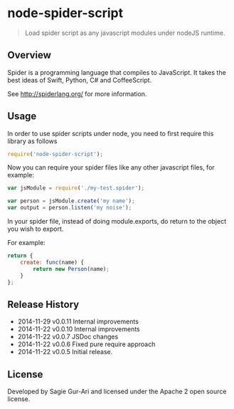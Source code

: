 # node-spider-script

> Load spider script as any javascript modules under nodeJS runtime.

## Overview
Spider is a programming language that compiles to JavaScript. It takes the best ideas of Swift, Python, C# and CoffeeScript.

See http://spiderlang.org/ for more information.

## Usage
In order to use spider scripts under node, you need to first require this library as follows

```js
require('node-spider-script');
```

Now you can require your spider files like any other javascript files, for example:

```js
var jsModule = require('./my-test.spider');

var person = jsModule.create('my name');
var output = person.listen('my noise');
```

In your spider file, instead of doing module.exports, do return to the object you wish to export.

For example:

```js
return {
    create: func(name) {
        return new Person(name);
    }
};
```

## Release History

 * 2014-11-29   v0.0.11  Internal improvements
 * 2014-11-22   v0.0.10  Internal improvements
 * 2014-11-22   v0.0.7   JSDoc changes
 * 2014-11-22   v0.0.6   Fixed pure require approach
 * 2014-11-22   v0.0.5   Initial release.

## License
Developed by Sagie Gur-Ari and licensed under the Apache 2 open source license.
